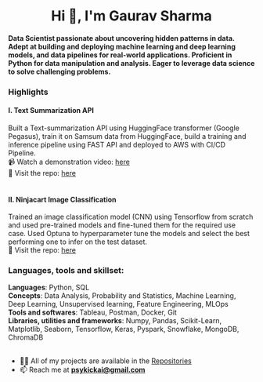 <h1 align="center">Hi 👋, I'm Gaurav Sharma</h1>
<h4>Data Scientist passionate about uncovering hidden patterns in data. Adept at building and deploying machine learning and deep learning models, and data pipelines for real-world applications. Proficient in Python for data manipulation and analysis. Eager to leverage data science to solve challenging problems.</h4>

### Highlights
#### I. Text Summarization API 
Built a Text-summarization API using HuggingFace transformer (Google Pegasus), train it on Samsum data from HuggingFace, build a training and inference pipeline using FAST API and deployed to AWS with CI/CD Pipeline.<br>
📹 Watch a demonstration video: [here](https://www.youtube.com/watch?v=QG-pj9tV81M)<br>
📂 Visit the repo: [here](https://github.com/psykick-21/text-summarization-end-to-end)<br>
<br>
#### II. Ninjacart Image Classification
Trained an image classification model (CNN) using Tensorflow from scratch and used pre-trained models and fine-tuned them for the required use case. Used Optuna to hyperparameter tune the models and select the best performing one to infer on the test dataset.<br>
📂 Visit the repo: [here](https://github.com/psykick-21/ninjacart-image-classification/tree/main)<br>

<h3 align="left">Languages, tools and skillset:</h3>
<b>Languages</b>: Python, SQL<br>
<b>Concepts</b>: Data Analysis, Probability and Statistics, Machine Learning, Deep Learning, Unsupervised learning, Feature Engineering, MLOps<br>
<b>Tools and softwares</b>: Tableau, Postman, Docker, Git<br>
<b>Libraries, utilities and frameworks</b>: Numpy, Pandas, Scikit-Learn, Matplotlib, Seaborn, Tensorflow, Keras, Pyspark, Snowflake, MongoDB, ChromaDB<br>
<br>

- 👨‍💻 All of my projects are available in the [Repositories](https://github.com/psykick-21?tab=repositories)
- 📫 Reach me at **psykickai@gmail.com**

